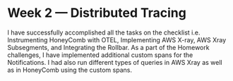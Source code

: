 # Week 2 — Distributed Tracing

I have successfully accomplished all the tasks on the checklist i.e. Instrumenting HoneyComb with OTEL, Implementing AWS X-ray, AWS Xray Subsegments, and Integrating the Rollbar.
As a part of the Homework challenges, I have implemented additional custom spans for the Notifications. I had also run different types of queries in AWS Xray as well as in HoneyComb using the custom spans.
